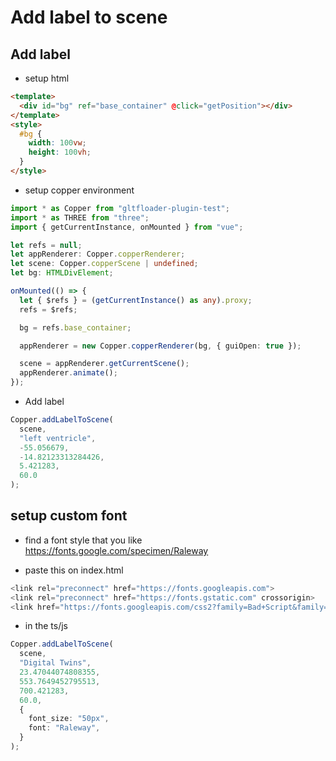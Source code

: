 # Add label to scene

## Add label

- setup html

```html
<template>
  <div id="bg" ref="base_container" @click="getPosition"></div>
</template>
<style>
  #bg {
    width: 100vw;
    height: 100vh;
  }
</style>
```

- setup copper environment

```ts
import * as Copper from "gltfloader-plugin-test";
import * as THREE from "three";
import { getCurrentInstance, onMounted } from "vue";

let refs = null;
let appRenderer: Copper.copperRenderer;
let scene: Copper.copperScene | undefined;
let bg: HTMLDivElement;

onMounted(() => {
  let { $refs } = (getCurrentInstance() as any).proxy;
  refs = $refs;

  bg = refs.base_container;

  appRenderer = new Copper.copperRenderer(bg, { guiOpen: true });

  scene = appRenderer.getCurrentScene();
  appRenderer.animate();
});
```

- Add label

```ts
Copper.addLabelToScene(
  scene,
  "left ventricle",
  -55.056679,
  -14.82123313284426,
  5.421283,
  60.0
);
```

## setup custom font

- find a font style that you like
  https://fonts.google.com/specimen/Raleway

- paste this on index.html

```ts
<link rel="preconnect" href="https://fonts.googleapis.com">
<link rel="preconnect" href="https://fonts.gstatic.com" crossorigin>
<link href="https://fonts.googleapis.com/css2?family=Bad+Script&family=Raleway:wght@100;300&display=swap" rel="stylesheet">
```

- in the ts/js

```ts
Copper.addLabelToScene(
  scene,
  "Digital Twins",
  23.47044074808355,
  553.7649452795513,
  700.421283,
  60.0,
  {
    font_size: "50px",
    font: "Raleway",
  }
);
```
